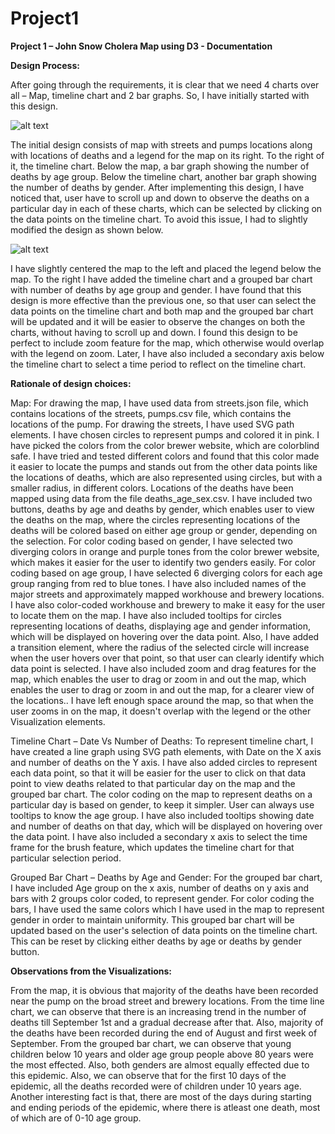 # Project1

 **Project 1 – John Snow Cholera Map using D3 - Documentation**

**Design Process:**

After going through the requirements, it is clear that we need 4 charts over all – Map, timeline chart and 2 bar graphs. So, I have initially started with this design.

![alt text](https://github.com/SindhuMadi/Project1/blob/main/copy1.png)

The initial design consists of map with streets and pumps locations along with locations of deaths and a legend for the map on its right. To the right of it, the timeline chart. Below the map, a bar graph showing the number of deaths by age group. Below the timeline chart, another bar graph showing the number of deaths by gender. After implementing this design, I have noticed that, user have to scroll up and down to observe the deaths on a particular day in each of these charts, which can be selected by clicking on the data points on the timeline chart. To avoid this issue, I had to slightly modified the design as shown below.

![alt text](https://github.com/SindhuMadi/Project1/blob/main/copy2.png)

I have slightly centered the map to the left and placed the legend below the map. To the right I have added the timeline chart and a grouped bar chart with number of deaths by age group and gender. I have found that this design is more effective than the previous one, so that user can select the data points on the timeline chart and both map and the grouped bar chart will be updated and it will be easier to observe the changes on both the charts, without having to scroll up and down. I found this design to be perfect to include zoom feature for the map, which otherwise would overlap with the legend on zoom. Later, I have also included a secondary axis below the timeline chart to select a time period to reflect on the timeline chart.

**Rationale of design choices:**

Map: For drawing the map, I have used data from streets.json file, which contains locations of the streets, pumps.csv file, which contains the locations of the pump. For drawing the streets, I have used SVG path elements. I have chosen circles to represent pumps and colored it in pink. I have picked the colors from the color brewer website, which are colorblind safe. I have tried and tested different colors and found that this color made it easier to locate the pumps and stands out from the other data points like the locations of deaths, which are also represented using circles, but with a smaller radius, in different colors. Locations of the deaths have been mapped using data from the file deaths\_age\_sex.csv. I have included two buttons, deaths by age and deaths by gender, which enables user to view the deaths on the map, where the circles representing locations of the deaths will be colored based on either age group or gender, depending on the selection. For color coding based on gender, I have selected two diverging colors in orange and purple tones from the color brewer website, which makes it easier for the user to identify two genders easily. For color coding based on age group, I have selected 6 diverging colors for each age group ranging from red to blue tones. I have also included names of the major streets and approximately mapped workhouse and brewery locations. I have also color-coded workhouse and brewery to make it easy for the user to locate them on the map. I have also included tooltips for circles representing locations of deaths, displaying age and gender information, which will be displayed on hovering over the data point. Also, I have added a transition element, where the radius of the selected circle will increase when the user hovers over that point, so that user can clearly identify which data point is selected. I have also included zoom and drag features for the map, which enables the user to drag or zoom in and out the map, which enables the user to drag or zoom in and out the map, for a clearer view of the locations.. I have left enough space around the map, so that when the user zooms in on the map, it doesn't overlap with the legend or the other Visualization elements.

Timeline Chart – Date Vs Number of Deaths: To represent timeline chart, I have created a line graph using SVG path elements, with Date on the X axis and number of deaths on the Y axis. I have also added circles to represent each data point, so that it will be easier for the user to click on that data point to view deaths related to that particular day on the map and the grouped bar chart. The color coding on the map to represent deaths on a particular day is based on gender, to keep it simpler. User can always use tooltips to know the age group. I have also included tooltips showing date and number of deaths on that day, which will be displayed on hovering over the data point. I have also included a secondary x axis to select the time frame for the brush feature, which updates the timeline chart for that particular selection period.

Grouped Bar Chart – Deaths by Age and Gender: For the grouped bar chart, I have included Age group on the x axis, number of deaths on y axis and bars with 2 groups color coded, to represent gender. For color coding the bars, I have used the same colors which I have used in the map to represent gender in order to maintain uniformity. This grouped bar chart will be updated based on the user&#39;s selection of data points on the timeline chart. This can be reset by clicking either deaths by age or deaths by gender button.

**Observations from the Visualizations:**

From the map, it is obvious that majority of the deaths have been recorded near the pump on the broad street and brewery locations. From the time line chart, we can observe that there is an increasing trend in the number of deaths till September 1st and a gradual decrease after that. Also, majority of the deaths have been recorded during the end of August and first week of September. From the grouped bar chart, we can observe that young children below 10 years and older age group people above 80 years were the most effected. Also, both genders are almost equally effected due to this epidemic. Also, we can observe that for the first 10 days of the epidemic, all the deaths recorded were of children under 10 years age. Another interesting fact is that, there are most of the days during starting and ending periods of the epidemic, where there is atleast one death, most of which are of 0-10 age group.
